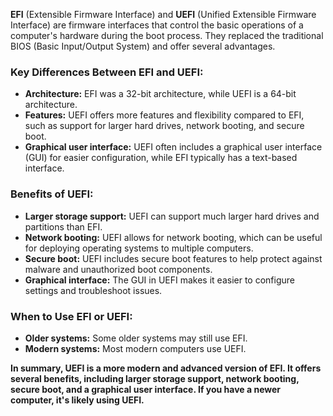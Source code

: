 **EFI** (Extensible Firmware Interface) and **UEFI** (Unified Extensible Firmware Interface) are firmware interfaces that control the basic operations of a computer's hardware during the boot process. They replaced the traditional BIOS (Basic Input/Output System) and offer several advantages.

### Key Differences Between EFI and UEFI:

- **Architecture:** EFI was a 32-bit architecture, while UEFI is a 64-bit architecture.
- **Features:** UEFI offers more features and flexibility compared to EFI, such as support for larger hard drives, network booting, and secure boot.
- **Graphical user interface:** UEFI often includes a graphical user interface (GUI) for easier configuration, while EFI typically has a text-based interface.

### Benefits of UEFI:

- **Larger storage support:** UEFI can support much larger hard drives and partitions than EFI.
- **Network booting:** UEFI allows for network booting, which can be useful for deploying operating systems to multiple computers.
- **Secure boot:** UEFI includes secure boot features to help protect against malware and unauthorized boot components.
- **Graphical interface:** The GUI in UEFI makes it easier to configure settings and troubleshoot issues.

### When to Use EFI or UEFI:

- **Older systems:** Some older systems may still use EFI.
- **Modern systems:** Most modern computers use UEFI.

**In summary, UEFI is a more modern and advanced version of EFI. It offers several benefits, including larger storage support, network booting, secure boot, and a graphical user interface. If you have a newer computer, it's likely using UEFI.**